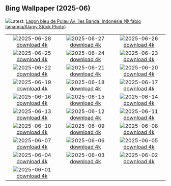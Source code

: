 ## Bing Wallpaper (2025-06)
![](https://www.bing.com/th?id=OHR.BandaIsland_FR-FR6889157009_UHD.jpg&w=1000)Latest: [Lagon bleu de Pulau Ay, îles Banda, Indonésie (© fabio lamanna/Alamy Stock Photo)](https://www.bing.com/th?id=OHR.BandaIsland_FR-FR6889157009_UHD.jpg)

|      |      |      |
| :----: | :----: | :----: |
|![](https://www.bing.com/th?id=OHR.PrideParade_FR-FR6694433867_UHD.jpg&pid=hp&w=384&h=216&rs=1&c=4)2025-06-28 [download 4k](https://www.bing.com/th?id=OHR.PrideParade_FR-FR6694433867_UHD.jpg)|![](https://www.bing.com/th?id=OHR.SplendidFrog_FR-FR6442943512_UHD.jpg&pid=hp&w=384&h=216&rs=1&c=4)2025-06-27 [download 4k](https://www.bing.com/th?id=OHR.SplendidFrog_FR-FR6442943512_UHD.jpg)|![](https://www.bing.com/th?id=OHR.HorseheadRock_FR-FR1124567196_UHD.jpg&pid=hp&w=384&h=216&rs=1&c=4)2025-06-26 [download 4k](https://www.bing.com/th?id=OHR.HorseheadRock_FR-FR1124567196_UHD.jpg)|
|![](https://www.bing.com/th?id=OHR.GlastonburyScenic_FR-FR0937508877_UHD.jpg&pid=hp&w=384&h=216&rs=1&c=4)2025-06-25 [download 4k](https://www.bing.com/th?id=OHR.GlastonburyScenic_FR-FR0937508877_UHD.jpg)|![](https://www.bing.com/th?id=OHR.BolozonViaduct_FR-FR0653638254_UHD.jpg&pid=hp&w=384&h=216&rs=1&c=4)2025-06-24 [download 4k](https://www.bing.com/th?id=OHR.BolozonViaduct_FR-FR0653638254_UHD.jpg)|![](https://www.bing.com/th?id=OHR.DresdenElbe_FR-FR0408515096_UHD.jpg&pid=hp&w=384&h=216&rs=1&c=4)2025-06-23 [download 4k](https://www.bing.com/th?id=OHR.DresdenElbe_FR-FR0408515096_UHD.jpg)|
|![](https://www.bing.com/th?id=OHR.AmazonEcuador_FR-FR0161902785_UHD.jpg&pid=hp&w=384&h=216&rs=1&c=4)2025-06-22 [download 4k](https://www.bing.com/th?id=OHR.AmazonEcuador_FR-FR0161902785_UHD.jpg)|![](https://www.bing.com/th?id=OHR.AntibesMusic_FR-FR0026620746_UHD.jpg&pid=hp&w=384&h=216&rs=1&c=4)2025-06-21 [download 4k](https://www.bing.com/th?id=OHR.AntibesMusic_FR-FR0026620746_UHD.jpg)|![](https://www.bing.com/th?id=OHR.SerengetiGiraffe_FR-FR9630201314_UHD.jpg&pid=hp&w=384&h=216&rs=1&c=4)2025-06-20 [download 4k](https://www.bing.com/th?id=OHR.SerengetiGiraffe_FR-FR9630201314_UHD.jpg)|
|![](https://www.bing.com/th?id=OHR.WinterBegins_FR-FR5821587665_UHD.jpg&pid=hp&w=384&h=216&rs=1&c=4)2025-06-19 [download 4k](https://www.bing.com/th?id=OHR.WinterBegins_FR-FR5821587665_UHD.jpg)|![](https://www.bing.com/th?id=OHR.AsianSwallowtail_FR-FR5577967148_UHD.jpg&pid=hp&w=384&h=216&rs=1&c=4)2025-06-18 [download 4k](https://www.bing.com/th?id=OHR.AsianSwallowtail_FR-FR5577967148_UHD.jpg)|![](https://www.bing.com/th?id=OHR.CumberlandOaks_FR-FR5406318422_UHD.jpg&pid=hp&w=384&h=216&rs=1&c=4)2025-06-17 [download 4k](https://www.bing.com/th?id=OHR.CumberlandOaks_FR-FR5406318422_UHD.jpg)|
|![](https://www.bing.com/th?id=OHR.SeaTurtleBrazil_FR-FR5032411493_UHD.jpg&pid=hp&w=384&h=216&rs=1&c=4)2025-06-16 [download 4k](https://www.bing.com/th?id=OHR.SeaTurtleBrazil_FR-FR5032411493_UHD.jpg)|![](https://www.bing.com/th?id=OHR.RheaDad_FR-FR4814094029_UHD.jpg&pid=hp&w=384&h=216&rs=1&c=4)2025-06-15 [download 4k](https://www.bing.com/th?id=OHR.RheaDad_FR-FR4814094029_UHD.jpg)|![](https://www.bing.com/th?id=OHR.DolomitiEstate_FR-FR4432604258_UHD.jpg&pid=hp&w=384&h=216&rs=1&c=4)2025-06-14 [download 4k](https://www.bing.com/th?id=OHR.DolomitiEstate_FR-FR4432604258_UHD.jpg)|
|![](https://www.bing.com/th?id=OHR.SanMiguelAzores_FR-FR4225614562_UHD.jpg&pid=hp&w=384&h=216&rs=1&c=4)2025-06-13 [download 4k](https://www.bing.com/th?id=OHR.SanMiguelAzores_FR-FR4225614562_UHD.jpg)|![](https://www.bing.com/th?id=OHR.BigBendChisos_FR-FR3569892339_UHD.jpg&pid=hp&w=384&h=216&rs=1&c=4)2025-06-12 [download 4k](https://www.bing.com/th?id=OHR.BigBendChisos_FR-FR3569892339_UHD.jpg)|![](https://www.bing.com/th?id=OHR.FlamingosNamibia_FR-FR3406043223_UHD.jpg&pid=hp&w=384&h=216&rs=1&c=4)2025-06-11 [download 4k](https://www.bing.com/th?id=OHR.FlamingosNamibia_FR-FR3406043223_UHD.jpg)|
|![](https://www.bing.com/th?id=OHR.AerialEverglades_FR-FR3171066688_UHD.jpg&pid=hp&w=384&h=216&rs=1&c=4)2025-06-10 [download 4k](https://www.bing.com/th?id=OHR.AerialEverglades_FR-FR3171066688_UHD.jpg)|![](https://www.bing.com/th?id=OHR.DubrovnikTwilight_FR-FR3018802906_UHD.jpg&pid=hp&w=384&h=216&rs=1&c=4)2025-06-09 [download 4k](https://www.bing.com/th?id=OHR.DubrovnikTwilight_FR-FR3018802906_UHD.jpg)|![](https://www.bing.com/th?id=OHR.StellarSeaLions_FR-FR2842179483_UHD.jpg&pid=hp&w=384&h=216&rs=1&c=4)2025-06-08 [download 4k](https://www.bing.com/th?id=OHR.StellarSeaLions_FR-FR2842179483_UHD.jpg)|
|![](https://www.bing.com/th?id=OHR.NuitBlancheParis_FR-FR2686890778_UHD.jpg&pid=hp&w=384&h=216&rs=1&c=4)2025-06-07 [download 4k](https://www.bing.com/th?id=OHR.NuitBlancheParis_FR-FR2686890778_UHD.jpg)|![](https://www.bing.com/th?id=OHR.NormandyBeach_FR-FR1019139404_UHD.jpg&pid=hp&w=384&h=216&rs=1&c=4)2025-06-06 [download 4k](https://www.bing.com/th?id=OHR.NormandyBeach_FR-FR1019139404_UHD.jpg)|![](https://www.bing.com/th?id=OHR.OlivaresMural_FR-FR6395710668_UHD.jpg&pid=hp&w=384&h=216&rs=1&c=4)2025-06-05 [download 4k](https://www.bing.com/th?id=OHR.OlivaresMural_FR-FR6395710668_UHD.jpg)|
|![](https://www.bing.com/th?id=OHR.CalaLuna_FR-FR6223009660_UHD.jpg&pid=hp&w=384&h=216&rs=1&c=4)2025-06-04 [download 4k](https://www.bing.com/th?id=OHR.CalaLuna_FR-FR6223009660_UHD.jpg)|![](https://www.bing.com/th?id=OHR.BicyclesUtrecht_FR-FR5996200127_UHD.jpg&pid=hp&w=384&h=216&rs=1&c=4)2025-06-03 [download 4k](https://www.bing.com/th?id=OHR.BicyclesUtrecht_FR-FR5996200127_UHD.jpg)|![](https://www.bing.com/th?id=OHR.BloisBridge_FR-FR5822069151_UHD.jpg&pid=hp&w=384&h=216&rs=1&c=4)2025-06-02 [download 4k](https://www.bing.com/th?id=OHR.BloisBridge_FR-FR5822069151_UHD.jpg)|
|![](https://www.bing.com/th?id=OHR.GrandeTerreReef_FR-FR5223115069_UHD.jpg&pid=hp&w=384&h=216&rs=1&c=4)2025-06-01 [download 4k](https://www.bing.com/th?id=OHR.GrandeTerreReef_FR-FR5223115069_UHD.jpg)|
